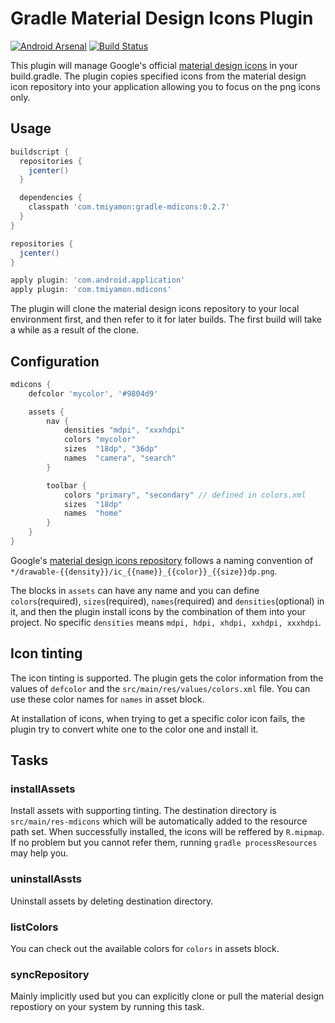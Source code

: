 # Gradle Material Design Icons Plugin

[![Android Arsenal](https://img.shields.io/badge/Android%20Arsenal-gradle--mdicons-brightgreen.svg?style=flat)](https://android-arsenal.com/details/1/1334)
[![Build Status](https://travis-ci.org/tmiyamon/gradle-mdicons.svg?branch=master)](https://travis-ci.org/tmiyamon/gradle-mdicons)

This plugin will manage Google's official [material design icons](https://github.com/google/material-design-icons) in your build.gradle. The plugin copies specified icons from the material design icon repository into your application allowing you to focus on the png icons only.

## Usage

```groovy
buildscript {
  repositories {
    jcenter()
  }

  dependencies {
    classpath 'com.tmiyamon:gradle-mdicons:0.2.7'
  }
}

repositories {
  jcenter()
}

apply plugin: 'com.android.application'
apply plugin: 'com.tmiyamon.mdicons'
```

The plugin will clone the material design icons repository to your local environment first, and then refer to it for later builds. The first build will take a while as a result of the clone.

## Configuration

```groovy
mdicons {
    defcolor 'mycolor', '#9804d9'

    assets {
        nav {
            densities "mdpi", "xxxhdpi"
            colors "mycolor"
            sizes  "18dp", "36dp"
            names  "camera", "search"
        }

        toolbar {
            colors "primary", "secondary" // defined in colors.xml
            sizes  "18dp"
            names  "home"
        }
    }
}
```

Google's [material design icons repository](https://github.com/google/material-design-icons) follows a naming convention of `*/drawable-{{density}}/ic_{{name}}_{{color}}_{{size}}dp.png`. 

The blocks in `assets` can have any name and you can define `colors`(required), `sizes`(required), `names`(required) and `densities`(optional) in it, and then the plugin install icons by the combination of them into your project. No specific `densities` means `mdpi, hdpi, xhdpi, xxhdpi, xxxhdpi`.

## Icon tinting

The icon tinting is supported. The plugin gets the color information from the values of `defcolor` and the `src/main/res/values/colors.xml` file. You can use these color names for `names` in asset block.

At installation of icons, when trying to get a specific color icon fails, the plugin try to convert white one to the color one and install it.

## Tasks

### installAssets

Install assets with supporting tinting. The destination directory is `src/main/res-mdicons` which will be automatically added to the resource path set. When successfully installed, the icons will be reffered by `R.mipmap`. If no problem but you cannot refer them, running `gradle processResources` may help you.

### uninstallAssts

Uninstall assets by deleting destination directory.

### listColors

You can check out the available colors for `colors` in assets block.

### syncRepository

Mainly implicitly used but you can explicitly clone or pull the material design repostiory on your system by running this task.


